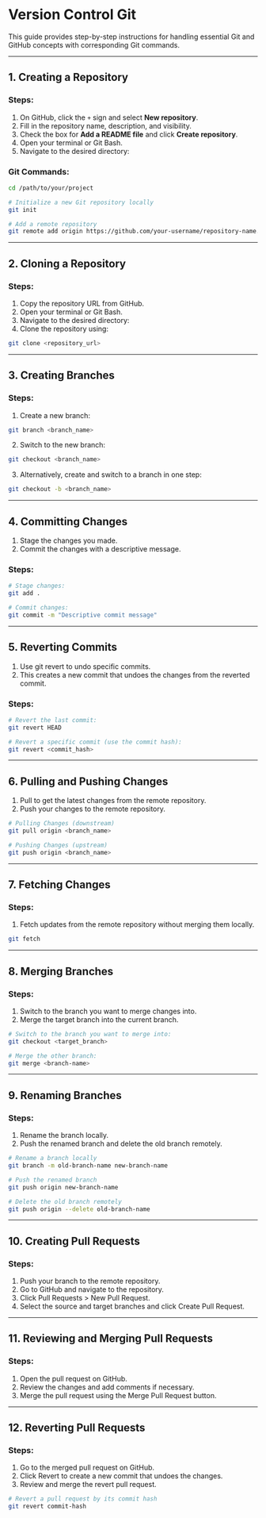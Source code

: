 # Version Control Git
This guide provides step-by-step instructions for handling essential Git and GitHub concepts with corresponding Git commands.

---

## **1. Creating a Repository**
### Steps:
1. On GitHub, click the `+` sign and select **New repository**.
2. Fill in the repository name, description, and visibility.
3. Check the box for **Add a README file** and click **Create repository**.
4. Open your terminal or Git Bash.
5. Navigate to the desired directory:

### Git Commands:
  ```bash
  cd /path/to/your/project
  ```
  ```bash
  # Initialize a new Git repository locally
  git init
  ```
  ```bash
  # Add a remote repository
  git remote add origin https://github.com/your-username/repository-name.git
  ```
---

## **2. Cloning a Repository**
### Steps:
1. Copy the repository URL from GitHub.
2. Open your terminal or Git Bash.
3. Navigate to the desired directory:
4. Clone the repository using:  
  ```bash
  git clone <repository_url>
  ```  
----

## 3. Creating Branches

### Steps:
1. Create a new branch:  
```bash
git branch <branch_name>
```
2. Switch to the new branch:
```bash
git checkout <branch_name>
```
3. Alternatively, create and switch to a branch in one step:
```bash
git checkout -b <branch_name>
```
---

## 4. Committing Changes
1. Stage the changes you made.
2. Commit the changes with a descriptive message.

### Steps:
  ```bash
  # Stage changes:
  git add .
  ```
  ```bash
  # Commit changes:
  git commit -m "Descriptive commit message"
  ```

---

## 5. Reverting Commits
1. Use git revert to undo specific commits.
2. This creates a new commit that undoes the changes from the reverted commit.

### Steps:
  ```bash
  # Revert the last commit:
  git revert HEAD
  ```
  ```bash
  # Revert a specific commit (use the commit hash):
  git revert <commit_hash>
  ```

---

## 6. Pulling and Pushing Changes
1. Pull to get the latest changes from the remote repository.
2. Push your changes to the remote repository.

```bash
# Pulling Changes (downstream)
git pull origin <branch_name>
```
```bash
# Pushing Changes (upstream)
git push origin <branch_name>
```

---

## 7. Fetching Changes
### Steps:
1. Fetch updates from the remote repository without merging them locally.

```bash
git fetch
```

---

## 8. Merging Branches
### Steps:
1. Switch to the branch you want to merge changes into.
2. Merge the target branch into the current branch.

```bash
# Switch to the branch you want to merge into:
git checkout <target_branch>
```
```bash
# Merge the other branch:
git merge <branch-name>
```
---

## 9. Renaming Branches
### Steps:
1. Rename the branch locally.
2. Push the renamed branch and delete the old branch remotely.
```bash
# Rename a branch locally
git branch -m old-branch-name new-branch-name
```
```bash
# Push the renamed branch
git push origin new-branch-name
```
```bash
# Delete the old branch remotely
git push origin --delete old-branch-name
```
---

## 10. Creating Pull Requests
### Steps:
1. Push your branch to the remote repository.
2. Go to GitHub and navigate to the repository.
3. Click Pull Requests > New Pull Request.
4. Select the source and target branches and click Create Pull Request.

---

## 11. Reviewing and Merging Pull Requests
### Steps:
1. Open the pull request on GitHub.
2. Review the changes and add comments if necessary.
3. Merge the pull request using the Merge Pull Request button.

---

## 12. Reverting Pull Requests
### Steps:
1. Go to the merged pull request on GitHub.
2. Click Revert to create a new commit that undoes the changes.
3. Review and merge the revert pull request.

```bash
# Revert a pull request by its commit hash
git revert commit-hash
```



   
   